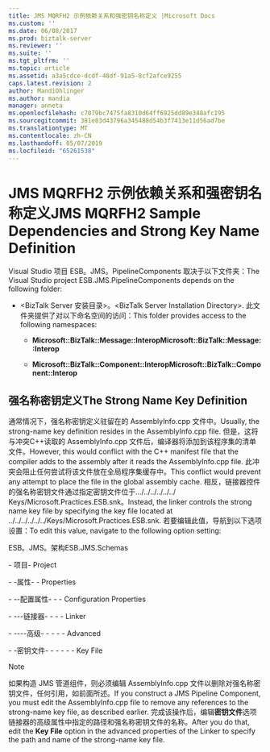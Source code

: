```yaml
---
title: JMS MQRFH2 示例依赖关系和强密钥名称定义 |Microsoft Docs
ms.custom: ''
ms.date: 06/08/2017
ms.prod: biztalk-server
ms.reviewer: ''
ms.suite: ''
ms.tgt_pltfrm: ''
ms.topic: article
ms.assetid: a3a5cdce-dcdf-48df-91a5-8cf2afce9255
caps.latest.revision: 2
author: MandiOhlinger
ms.author: mandia
manager: anneta
ms.openlocfilehash: c7079bc7475fa8310d64ff6925dd89e348afc195
ms.sourcegitcommit: 381e83d43796a345488d54b3f7413e11d56ad7be
ms.translationtype: MT
ms.contentlocale: zh-CN
ms.lasthandoff: 05/07/2019
ms.locfileid: "65261538"
---
```

# <a name="jms-mqrfh2-sample-dependencies-and-strong-key-name-definition"></a><span data-ttu-id="a4e96-102">JMS MQRFH2 示例依赖关系和强密钥名称定义</span><span class="sxs-lookup"><span data-stu-id="a4e96-102">JMS MQRFH2 Sample Dependencies and Strong Key Name Definition</span></span>
<span data-ttu-id="a4e96-103">Visual Studio 项目 ESB。JMS。PipelineComponents 取决于以下文件夹：</span><span class="sxs-lookup"><span data-stu-id="a4e96-103">The Visual Studio project ESB.JMS.PipelineComponents depends on the following folder:</span></span>  
  
-   <span data-ttu-id="a4e96-104">\<BizTalk Server 安装目录\>。</span><span class="sxs-lookup"><span data-stu-id="a4e96-104">\<BizTalk Server Installation Directory\>.</span></span> <span data-ttu-id="a4e96-105">此文件夹提供了对以下命名空间的访问：</span><span class="sxs-lookup"><span data-stu-id="a4e96-105">This folder provides access to the following namespaces:</span></span>  
  
    -   <span data-ttu-id="a4e96-106">**Microsoft::BizTalk::Message::Interop**</span><span class="sxs-lookup"><span data-stu-id="a4e96-106">**Microsoft::BizTalk::Message::Interop**</span></span>  
  
    -   <span data-ttu-id="a4e96-107">**Microsoft::BizTalk::Component::Interop**</span><span class="sxs-lookup"><span data-stu-id="a4e96-107">**Microsoft::BizTalk::Component::Interop**</span></span>  
  
## <a name="the-strong-name-key-definition"></a><span data-ttu-id="a4e96-108">强名称密钥定义</span><span class="sxs-lookup"><span data-stu-id="a4e96-108">The Strong Name Key Definition</span></span>  
 <span data-ttu-id="a4e96-109">通常情况下，强名称密钥定义驻留在的 AssemblyInfo.cpp 文件中。</span><span class="sxs-lookup"><span data-stu-id="a4e96-109">Usually, the strong-name key definition resides in the AssemblyInfo.cpp file.</span></span> <span data-ttu-id="a4e96-110">但是，这将与冲突C++读取的 AssemblyInfo.cpp 文件后，编译器将添加到该程序集的清单文件。</span><span class="sxs-lookup"><span data-stu-id="a4e96-110">However, this would conflict with the C++ manifest file that the compiler adds to the assembly after it reads the AssemblyInfo.cpp file.</span></span> <span data-ttu-id="a4e96-111">此冲突会阻止任何尝试将该文件放在全局程序集缓存中。</span><span class="sxs-lookup"><span data-stu-id="a4e96-111">This conflict would prevent any attempt to place the file in the global assembly cache.</span></span> <span data-ttu-id="a4e96-112">相反，链接器控件的强名称密钥文件通过指定密钥文件位于.../../../../../../ Keys/Microsoft.Practices.ESB.snk。</span><span class="sxs-lookup"><span data-stu-id="a4e96-112">Instead, the linker controls the strong name key file by specifying the key file located at ../../../../../../Keys/Microsoft.Practices.ESB.snk.</span></span> <span data-ttu-id="a4e96-113">若要编辑此值，导航到以下选项设置：</span><span class="sxs-lookup"><span data-stu-id="a4e96-113">To edit this value, navigate to the following option setting:</span></span>  
  
 <span data-ttu-id="a4e96-114">ESB。JMS。架构</span><span class="sxs-lookup"><span data-stu-id="a4e96-114">ESB.JMS.Schemas</span></span>  
  
 <span data-ttu-id="a4e96-115">\- 项目</span><span class="sxs-lookup"><span data-stu-id="a4e96-115">\- Project</span></span>  
  
 <span data-ttu-id="a4e96-116">\- -属性</span><span class="sxs-lookup"><span data-stu-id="a4e96-116">\- - Properties</span></span>  
  
 <span data-ttu-id="a4e96-117">\- --配置属性</span><span class="sxs-lookup"><span data-stu-id="a4e96-117">\- - - Configuration Properties</span></span>  
  
 <span data-ttu-id="a4e96-118">\- ---链接器</span><span class="sxs-lookup"><span data-stu-id="a4e96-118">\- - - - Linker</span></span>  
  
 <span data-ttu-id="a4e96-119">\- ----高级</span><span class="sxs-lookup"><span data-stu-id="a4e96-119">\- - - - - Advanced</span></span>  
  
 <span data-ttu-id="a4e96-120">\- -密钥文件</span><span class="sxs-lookup"><span data-stu-id="a4e96-120">\- - - - - - Key File</span></span>  
  
> [!NOTE]
>  <span data-ttu-id="a4e96-121">如果构造 JMS 管道组件，则必须编辑 AssemblyInfo.cpp 文件以删除对强名称密钥文件，任何引用，如前面所述。</span><span class="sxs-lookup"><span data-stu-id="a4e96-121">If you construct a JMS Pipeline Component, you must edit the AssemblyInfo.cpp file to remove any references to the strong-name key file, as described earlier.</span></span> <span data-ttu-id="a4e96-122">完成该操作后，编辑**密钥文件**选项链接器的高级属性中指定的路径和强名称密钥文件的名称。</span><span class="sxs-lookup"><span data-stu-id="a4e96-122">After you do that, edit the **Key File** option in the advanced properties of the Linker to specify the path and name of the strong-name key file.</span></span>